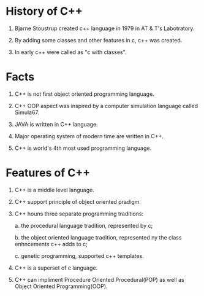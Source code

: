 # History of C++

1. Bjarne Stoustrup created c++ language in 1979 in AT & T's Labotratory.

2. By adding some classes and other features in c, c++ was created.

3. In early c++ were called as "c with classes".


# Facts
1. C++ is not first object oriented programming language.

2. C++ OOP aspect was inspired by a computer simulation language called Simula67.

3. JAVA is written in C++ language.

4. Major operating system of modern time are written in C++.

5. C++ is world's 4th most used programming language.









# Features of C++
1. C++ is a middle level language.

2. C++ support principle of object  oriented pradigm.

3. C++ houns three separate programming traditions:

   a. the procedural language tradition, represented by c;

   b. the object oriented language tradition, represented ny the class enhncements c++ adds to c;

   c. genetic programming, supported c++ templates.

4. C++ is a superset of c language.

5. C++ can impliment Procedure Oriented Procedural(POP) as well as Object Oriented Programming(OOP).









